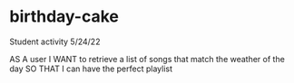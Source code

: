 # birthday-cake
Student activity 5/24/22

AS A user 
I WANT to retrieve a list of songs that match the weather of the day 
SO THAT I can have the perfect playlist

